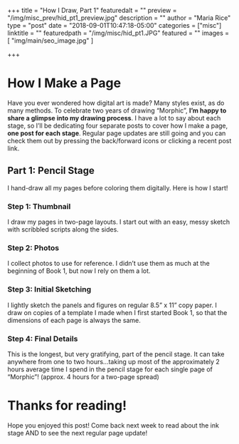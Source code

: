 +++
title = "How I Draw, Part 1"
featuredalt = ""
preview = "/img/misc_prev/hid_pt1_preview.jpg"
description = ""
author = "Maria Rice"
type = "post"
date = "2018-09-01T10:47:18-05:00"
categories = ["misc"]
linktitle = ""
featuredpath = "/img/misc/hid_pt1.JPG"
featured = ""
images = [ "img/main/seo_image.jpg" ]

+++

# How I Make a Page

Have you ever wondered how digital art is made? Many 
styles exist, as do many methods. 
To celebrate two years of drawing “Morphic”, **I’m happy to 
share a glimpse into my drawing process**. I have a lot to 
say about each stage, so I’ll be dedicating four separate 
posts to cover how I make a page, **one post for each stage**. 
Regular page updates are still going and you can check them 
out by pressing the back/forward icons or clicking a recent 
post link.

## Part 1: Pencil Stage

I hand-draw all my pages before coloring them digitally. 
Here is how I start!

### Step 1: Thumbnail

I draw my pages in two-page layouts. I start out with an 
easy, messy sketch with scribbled scripts along the sides.
   
### Step 2: Photos

I collect photos to use for reference. I didn’t use them as 
much at the beginning of Book 1, but now I rely on them a 
lot. 

### Step 3: Initial Sketching

I lightly sketch the panels and figures on regular 8.5” x 
11” copy paper. I draw on copies of a template I made when 
I first started Book 1, so that the dimensions of each page 
is always the same. 
    
### Step 4: Final Details
    
This is the longest, but very gratifying, part of the 
pencil stage. It can take anywhere from one to two 
hours…taking up most of the approximately 2 hours average 
time I spend in the pencil stage for each single page of 
“Morphic”! (approx. 4 hours for a two-page spread)

# Thanks for reading! 

Hope you enjoyed this post! Come back next week to read 
about the ink stage AND to see the next regular page update!


